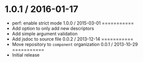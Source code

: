 1.0.1 / 2016-01-17
===========
  * perf: enable strict mode
1.0.0 / 2015-03-01
===========
  * Add option to only add new descriptors
  * Add simple argument validation
  * Add jsdoc to source file
0.0.2 / 2013-12-14
===========
  * Move repository to `component` organization
0.0.1 / 2013-10-29
===========
  * Initial release
